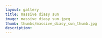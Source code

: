 ```yaml
---
layout: gallery
title: massive diasy sun
image: massive_diasy_sun.jpeg
thumb: thumbs/massive_diasy_sun_thumb.jpg
description:
---
```

    